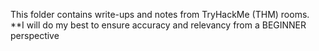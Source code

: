 This folder contains write-ups and notes from TryHackMe (THM) rooms.
**I will do my best to ensure accuracy and relevancy from a BEGINNER perspective
